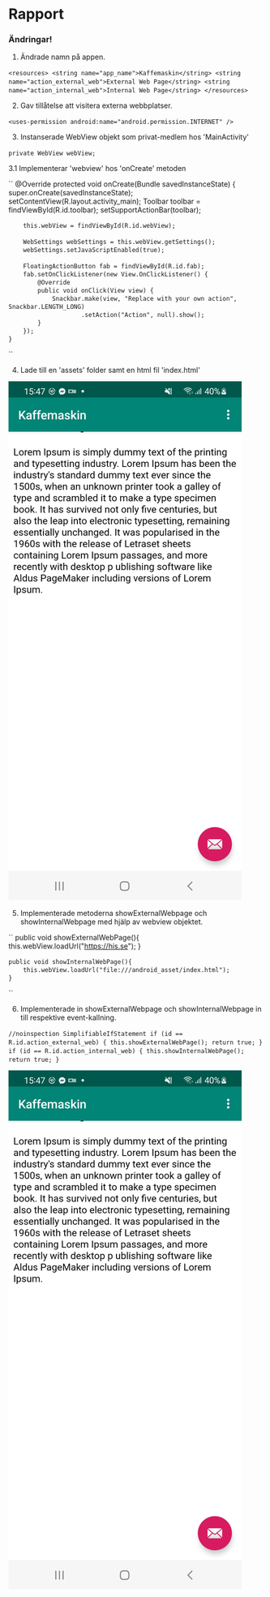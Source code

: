 
# Rapport

### Ändringar!

1. Ändrade namn på appen.

``
<resources>
<string name="app_name">Kaffemaskin</string>
<string name="action_external_web">External Web Page</string>
<string name="action_internal_web">Internal Web Page</string>
</resources>
``

2. Gav tillåtelse att visitera externa webbplatser.

``
<uses-permission android:name="android.permission.INTERNET" />
``

3. Instanserade WebView objekt som privat-medlem hos 'MainActivity'

``
    private WebView webView;
``

3.1 Implementerar 'webview' hos 'onCreate' metoden

``
@Override
protected void onCreate(Bundle savedInstanceState) {
super.onCreate(savedInstanceState);
setContentView(R.layout.activity_main);
Toolbar toolbar = findViewById(R.id.toolbar);
setSupportActionBar(toolbar);

        this.webView = findViewById(R.id.webView);

        WebSettings webSettings = this.webView.getSettings();
        webSettings.setJavaScriptEnabled(true);

        FloatingActionButton fab = findViewById(R.id.fab);
        fab.setOnClickListener(new View.OnClickListener() {
            @Override
            public void onClick(View view) {
                Snackbar.make(view, "Replace with your own action", Snackbar.LENGTH_LONG)
                        .setAction("Action", null).show();
            }
        });
    }
``

4. Lade till en 'assets' folder samt en html fil 'index.html'

![dump2.jpg](dump2.jpg)

5. Implementerade metoderna showExternalWebpage och showInternalWebpage med hjälp av webview objektet.

``
    public void showExternalWebPage(){
        this.webView.loadUrl("https://his.se");
    }
    
    public void showInternalWebPage(){
        this.webView.loadUrl("file:///android_asset/index.html");
    }
``

6. Implementerade in showExternalWebpage och showInternalWebpage in till respektive event-kallning.

``
    //noinspection SimplifiableIfStatement
    if (id == R.id.action_external_web) {
        this.showExternalWebPage();
        return true;
    }
    if (id == R.id.action_internal_web) {
        this.showInternalWebPage();
        return true;
    }
``

![dump2.jpg](dump2.jpg)
